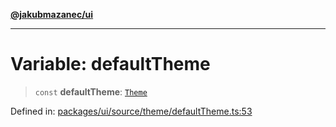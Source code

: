 [**@jakubmazanec/ui**](../README.md)

---

# Variable: defaultTheme

> `const` **defaultTheme**: [`Theme`](../type-aliases/Theme.md)

Defined in:
[packages/ui/source/theme/defaultTheme.ts:53](https://github.com/jakubmazanec/tools/blob/a1a5edf56256b0aa4e209cc73bc7a07f5d7fc236/packages/ui/source/theme/defaultTheme.ts#L53)
